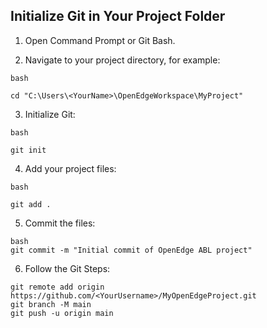 
## Initialize Git in Your Project Folder
1. Open Command Prompt or Git Bash.

2. Navigate to your project directory, for example:
~~~
bash

cd "C:\Users\<YourName>\OpenEdgeWorkspace\MyProject"
~~~

3. Initialize Git:
~~~
bash

git init
~~~

4. Add your project files:

~~~
bash

git add .
~~~

5. Commit the files:

~~~
bash
git commit -m "Initial commit of OpenEdge ABL project"
~~~

6. Follow the Git Steps:

~~~
git remote add origin https://github.com/<YourUsername>/MyOpenEdgeProject.git
git branch -M main
git push -u origin main
~~~
